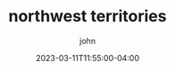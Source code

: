 ---
date: 2023-03-11T11:55:00-04:00
title: "northwest territories"
ab: "AB"
seo_title: "Contact northwest territories Member of parliament"
description: Contact northwest territories representatives
author: john
url: /canada/northwest-territories/
flag: seal.png
weight: 1
---